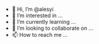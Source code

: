 - 👋 Hi, I’m @alesyi
- 👀 I’m interested in ...
- 🌱 I’m currently learning ...
- 💞️ I’m looking to collaborate on ...
- 📫 How to reach me ...

<!---
alesyi/alesyi is a ✨ special ✨ repository because its `README.md` (this file) appears on your GitHub profile.
You can click the Preview link to take a look at your changes.
--->
